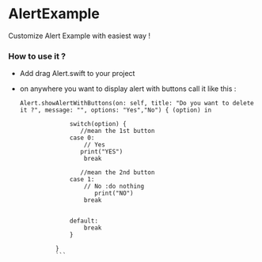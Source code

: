 # AlertExample
Customize Alert  Example with easiest way !

### How to use it ?
- Add drag Alert.swift to your project
- on anywhere you want to display alert with buttons 
call it like this :

   ```
   Alert.showAlertWithButtons(on: self, title: "Do you want to delete it ?", message: "", options: "Yes","No") { (option) in
                 
                 switch(option) {
                    //mean the 1st button
                 case 0:
                     // Yes
                    print("YES")
                     break
                     
                    //mean the 2nd button
                 case 1:
                     // No :do nothing
                        print("NO")
                     break

                 
                 default:
                     break
                 }

             }
             ```

